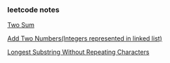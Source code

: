 ### leetcode notes

[Two Sum](pages/two_sum.md)

[Add Two Numbers(Integers represented in linked list)](pages/add_two.md)
		 
[Longest Substring Without Repeating Characters](pages/longest_none_repeating_substring.md)
    
